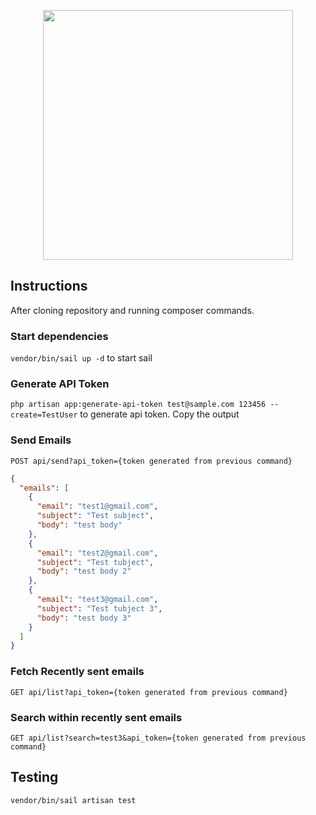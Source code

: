 <p align="center"><a href="https://autoklose.com" target="_blank"><img src="https://app.autoklose.com/images/svg/autoklose-logo-white.svg" width="400"></a></p>

## Instructions
After cloning repository and running composer commands.

### Start dependencies
```vendor/bin/sail up -d``` to start sail

### Generate API Token
```php artisan app:generate-api-token test@sample.com 123456 --create=TestUser``` to generate api token. Copy the output

### Send Emails
```POST api/send?api_token={token generated from previous command}```

```json
{
  "emails": [
    {
      "email": "test1@gmail.com",
      "subject": "Test subject",
      "body": "test body"
    },
    {
      "email": "test2@gmail.com",
      "subject": "Test tubject",
      "body": "test body 2"
    },
    {
      "email": "test3@gmail.com",
      "subject": "Test tubject 3",
      "body": "test body 3"
    }
  ]
}
```

### Fetch Recently sent emails
```GET api/list?api_token={token generated from previous command}```

### Search within recently sent emails
```GET api/list?search=test3&api_token={token generated from previous command}```

## Testing

```vendor/bin/sail artisan test```